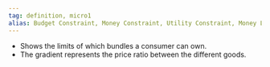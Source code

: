```yaml
---
tag: definition, micro1
alias: Budget Constraint, Money Constraint, Utility Constraint, Money Line
---
```

- Shows the limits of which bundles a consumer can own. 
- The gradient represents the price ratio between the different goods. 